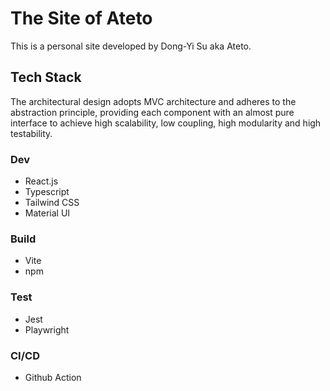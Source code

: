 # The Site of Ateto

This is a personal site developed by Dong-Yi Su aka Ateto.

## Tech Stack

The architectural design adopts MVC architecture and adheres to the abstraction principle, providing each component with an almost pure interface to achieve high scalability, low coupling, high modularity and high testability.

### Dev
- React.js
- Typescript
- Tailwind CSS
- Material UI

### Build
- Vite
- npm

### Test
- Jest
- Playwright

### CI/CD
- Github Action